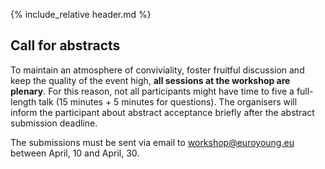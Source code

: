 {% include_relative header.md %}

## Call for abstracts

To maintain an atmosphere of conviviality, foster fruitful discussion and keep the quality of the event high, **all sessions at the workshop are plenary**.
For this reason, not all participants might have time to five a full-length talk (15 minutes + 5 minutes for questions).
The organisers will inform the participant about abstract acceptance briefly after the abstract submission deadline.

The submissions must be sent via email to [workshop@euroyoung.eu](mailto:workshop@euroyoung.eu) between April, 10 and April, 30.